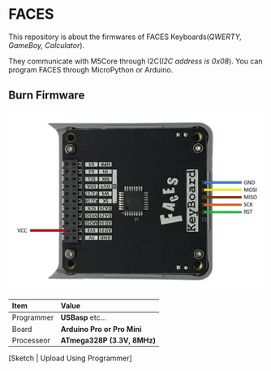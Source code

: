 # FACES

This repository is about the firmwares of FACES Keyboards(*QWERTY, GameBoy, Calculator*).

They communicate with M5Core through I2C(*I2C address is 0x08*). You can program FACES through MicroPython or Arduino.


## Burn Firmware
![image1](images/Faces_Connect.png)<br>

|Item|Value|
|:---|:---|
|Programmer| **USBasp** etc...|
|Board|**Arduino Pro or Pro Mini**|
|Processeor|**ATmega328P (3.3V, 8MHz)**|

\[Sketch | Upload Using Programmer\]
